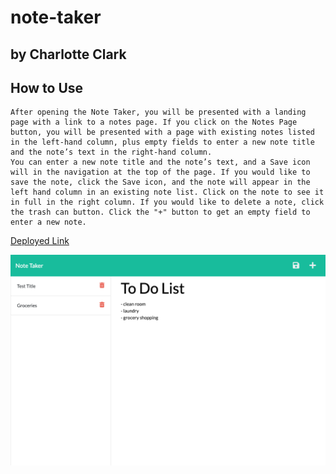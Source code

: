 # note-taker


## by Charlotte Clark 


## How to Use

```
After opening the Note Taker, you will be presented with a landing page with a link to a notes page. If you click on the Notes Page button, you will be presented with a page with existing notes listed in the left-hand column, plus empty fields to enter a new note title and the note’s text in the right-hand column.
You can enter a new note title and the note’s text, and a Save icon will in the navigation at the top of the page. If you would like to save the note, click the Save icon, and the note will appear in the left hand column in an existing note list. Click on the note to see it in full in the right column. If you would like to delete a note, click the trash can button. Click the "+" button to get an empty field to enter a new note.
```

[Deployed Link](https://secret-reaches-68242.herokuapp.com/)

![alt text](./assets/screenshot.png)



